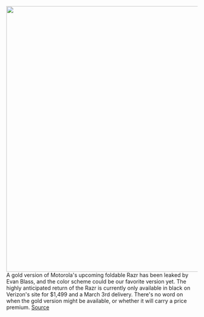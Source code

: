 <img src='https://cdn.vox-cdn.com/thumbor/f496zDnwXUKmLQoCPWywPoiIlaA=/0x0:1778x1000/1200x800/filters:focal(747x358:1031x642)/cdn.vox-cdn.com/uploads/chorus_image/image/66253310/EQAa1GLUYAIldPz.0.jpg' width='700px' /><br/>
A gold version of Motorola's upcoming foldable Razr has been leaked by Evan Blass, and the color scheme could be our favorite version yet. The highly anticipated return of the Razr is currently only available in black on Verizon's site for $1,499 and a March 3rd delivery. There's no word on when the gold version might be available, or whether it will carry a price premium.
<a href='https://www.theverge.com/2020/2/5/21123887/motorala-razr-foldable-gold-color-leaked-handset'> Source <a/>
